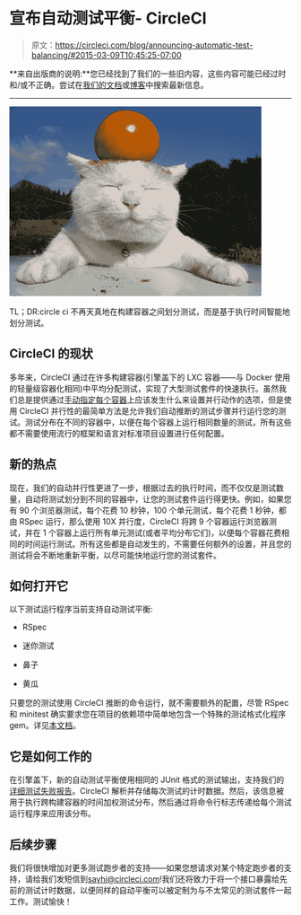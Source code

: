 # 宣布自动测试平衡- CircleCI

> 原文：<https://circleci.com/blog/announcing-automatic-test-balancing/#2015-03-09T10:45:25-07:00>

**来自出版商的说明:**您已经找到了我们的一些旧内容，这些内容可能已经过时和/或不正确。尝试在[我们的文档](https://circleci.com/docs/)或[博客](https://circleci.com/blog/)中搜索最新信息。

* * *

![Kegoneko-Balance](img/cb3e7b1960f91b62dfcbe89bded3884a.png)

TL；DR:circle ci 不再天真地在构建容器之间划分测试，而是基于执行时间智能地划分测试。

## CircleCI 的现状

多年来，CircleCI 通过在许多构建容器(引擎盖下的 LXC 容器——与 Docker 使用的轻量级容器化相同)中平均分配测试，实现了大型测试套件的快速执行。虽然我们总是提供通过[手动指定每个容器](https://circleci.com/docs/1.0/parallel-manual-setup/)上应该发生什么来设置并行动作的选项，但是使用 CircleCI 并行性的最简单方法是允许我们自动推断的测试步骤并行运行您的测试。测试分布在不同的容器中，以便在每个容器上运行相同数量的测试，所有这些都不需要使用流行的框架和语言对标准项目设置进行任何配置。

## 新的热点

现在，我们的自动并行性更进了一步，根据过去的执行时间，而不仅仅是测试数量，自动将测试划分到不同的容器中，让您的测试套件运行得更快。例如，如果您有 90 个浏览器测试，每个花费 10 秒钟，100 个单元测试，每个花费 1 秒钟，都由 RSpec 运行，那么使用 10X 并行度，CircleCI 将跨 9 个容器运行浏览器测试，并在 1 个容器上运行所有单元测试(或者平均分布它们)，以便每个容器花费相同的时间运行测试。所有这些都是自动发生的，不需要任何额外的设置，并且您的测试将会不断地重新平衡，以尽可能快地运行您的测试套件。

## 如何打开它

以下测试运行程序当前支持自动测试平衡:

*   RSpec

*   迷你测试

*   鼻子

*   黄瓜

只要您的测试使用 CircleCI 推断的命令运行，就不需要额外的配置，尽管 RSpec 和 minitest 确实要求您在项目的依赖项中简单地包含一个特殊的测试格式化程序 gem。详见[本文档](https://circleci.com/docs/1.0/test-metadata/)。

## 它是如何工作的

在引擎盖下，新的自动测试平衡使用相同的 JUnit 格式的测试输出，支持我们的[详细测试失败报告](/blog/announcing-detailed-test-failure-reporting/)。CircleCI 解析并存储每次测试的计时数据。然后，该信息被用于执行跨构建容器的时间加权测试分布，然后通过将命令行标志传递给每个测试运行程序来应用该分布。

## 后续步骤

我们将很快增加对更多测试跑步者的支持——如果您想请求对某个特定跑步者的支持，请给我们发短信到[sayhi@circleci.com](mailto:sayhi@circleci.com)!我们还将致力于将一个接口暴露给先前的测试计时数据，以便同样的自动平衡可以被定制为与不太常见的测试套件一起工作。测试愉快！